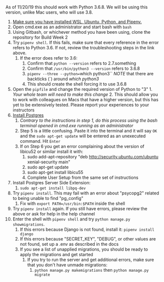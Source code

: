 As of 11/20/19 this should work with Python 3.6.8.  We will be using this version, unlike Mac users, who will use 3.8.  

1. [Make sure you have installed WSL, Ubuntu, Python, and Pipenv.](https://github.com/LambdaSchool/CS-Wiki/wiki/Installing-Python-3-and-pipenv#wsl)
2. Open cmd.exe as an administrator and start bash with `bash`
3. Using Gitbash, or whichever method you have been using, clone the repository for Build Week 2
4. Try `pipenv shell`.  If this fails, make sure that every reference in the error refers to Python 3.6.  If not, review the troubleshooting steps in the link above.
    1. If the error does refer to 3.6:
        1. Confirm that `python --version` refers to 2.7.something
        2. Confirm that `/usr/bin/python3 --version` refers to 3.6.8
        3. `pipenv --three --python=`which python3``  *NOTE* that there are backticks (`) around *which python3*
        4. This should create the shell forcing it to use 3.6.8
5. Open the `pipfile` and change the required version of Python to "3"
        1. *Your whole team will need to make this change*
        2. This should allow you to work with colleagues on Macs that have a higher version, but this has yet to be extensively tested. Please report your experiences to your instructors
6. [Install Postgres](https://github.com/michaeltreat/Windows-Subsystem-For-Linux-Setup-Guide/blob/master/readmes/installs/PostgreSQL.md)
    1. *Contrary to the instructions in step 1, do this process using the bash terminal opened in cmd.exe running as an administrator*
    2. Step 5 is a little confusing.  Paste it into the terminal and it will say `OK` and the `sudo apt-get update` will be entered as an unexecuted command.  Hit `Enter`
    3. If on Step 6 you get an error complaining about the version of libicu52 or similar install it with:
        1. sudo add-apt-repository "deb http://security.ubuntu.com/ubuntu xenial-security main" 
        2. sudo apt-get update
        3. sudo apt-get install libicu55
        4. Complete User Setup from the same set of instructions
7. Install Postgres Server Side Extension:
    1. `sudo apt-get install libpq-dev`
8. Try `pipenv install`.  This may fail with an error about "psycopg2" related to being unable to find "pg_config"
    1. Fix with `export PATH=/usr/bin:$PATH` inside the shell
9. Try `pipenv install` again.  If you still have errors, please review the above or ask for help in the help channel
10. Enter the shell with `pipenv shell` and try `python manage.py showmigrations`.
    1. If this errors because Django is not found, install it: `pipenv install django`
    2. If this errors because "SECRET_KEY", "DEBUG", or other values are not found, set up a .env as described in the docs
    3. If you see a list of unapplied migrations, you should be ready to apply the migrations and get started
        1. If you try to run the server and get additional errors, make sure that you don't have unmade migrations:
            1. `python manage.py makemigrations` then `python manage.py migrate`
